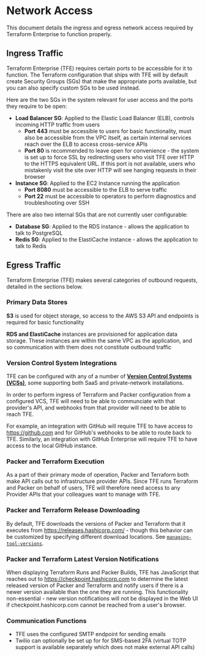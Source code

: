 # Network Access

This document details the ingress and egress network access required by Terraform Enterprise to function properly.

## Ingress Traffic

Terraform Enterprise (TFE) requires certain ports to be accessible for it to function. The Terraform configuration that ships with TFE will by default create Security Groups (SGs) that make the appropriate ports available, but you can also specify custom SGs to be used instead.

Here are the two SGs in the system relevant for user access and the ports they require to be open:

* **Load Balancer SG**: Applied to the Elastic Load Balancer (ELB), controls incoming HTTP traffic from users
  * **Port 443** must be accessible to users for basic functionality, must also be accessible from the VPC itself, as certain internal services reach over the ELB to access cross-service APIs
  * **Port 80** is recommended to leave open for convenience - the system is set up to force SSL by redirecting users who visit TFE over HTTP to the HTTPS equivalent URL. If this port is not available, users who mistakenly visit the site over HTTP will see hanging requests in their browser
* **Instance SG**: Applied to the EC2 Instance running the application
  * **Port 8080** must be accessible to the ELB to serve traffic
  * **Port 22** must be accessible to operators to perform diagnostics and troubleshooting over SSH

There are also two internal SGs that are not currently user configurable:

* **Database SG**: Applied to the RDS instance - allows the application to talk to PostgreSQL
* **Redis SG**: Applied to the ElastiCache instance - allows the application to talk to Redis

## Egress Traffic

Terraform Enterprise (TFE) makes several categories of outbound requests, detailed in the sections below.

### Primary Data Stores

**S3** is used for object storage, so access to the AWS S3 API and endpoints is required for basic functionality

**RDS and ElastiCache** instances are provisioned for application data storage. These instances are within the same VPC as the application, and so communication with them does not constitute outbound traffic

### Version Control System Integrations

TFE can be configured with any of a number of **[Version Control Systems (VCSs)](https://www.terraform.io/docs/enterprise/vcs/index.html)**, some supporting both SaaS and private-network installations.

In order to perform ingress of Terraform and Packer configuration from a configured VCS, TFE will need to be able to communciate with that provider's API, and webhooks from that provider will need to be able to reach TFE.

For example, an integration with GitHub will require TFE to have access to https://github.com and for GitHub's webhooks to be able to route back to TFE. Similarly, an integration with GitHub Enterprise will require TFE to have access to the local GitHub instance.

### Packer and Terraform Execution

As a part of their primary mode of operation, Packer and Terraform both make API calls out to infrastructure provider APIs. Since TFE runs Terraform and Packer on behalf of users, TFE will therefore need access to any Provider APIs that your colleagues want to manage with TFE.

### Packer and Terraform Release Downloading

By default, TFE downloads the versions of Packer and Terraform that it executes from https://releases.hashicorp.com/ - though this behavior can be customized by specifying different download locations. See [`managing-tool-versions`](managing-tool-versions.md).

### Packer and Terraform Latest Version Notifications

When displaying Terraform Runs and Packer Builds, TFE has JavaScript that reaches out to https://checkpoint.hashicorp.com to determine the latest released version of Packer and Terraform and notify users if there is a newer version available than the one they are running. This functionality non-essential - new version notifications will not be displayed in the Web UI if checkpoint.hashicorp.com cannot be reached from a user's browser.

### Communication Functions

* TFE uses the configured SMTP endpoint for sending emails
* Twilio can optionally be set up for for SMS-based 2FA (virtual TOTP support is available separately which does not make external API calls)
